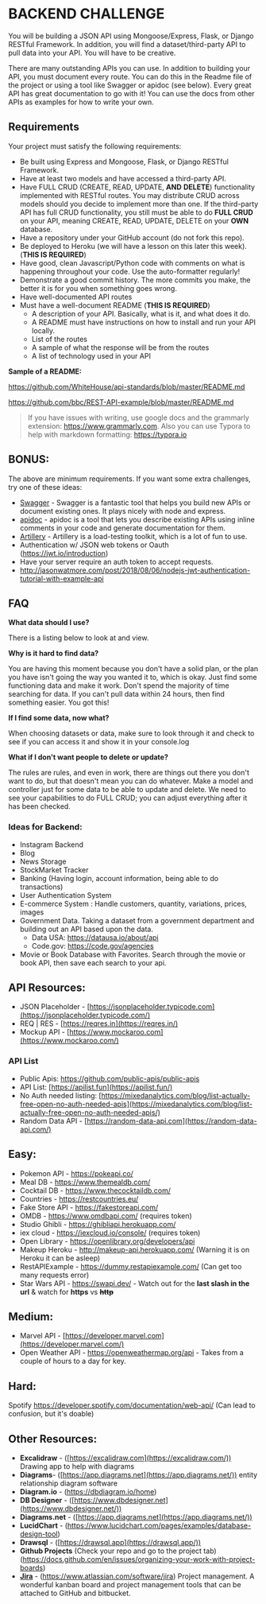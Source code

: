 # 

# BACKEND CHALLENGE

You will be building a JSON API using Mongoose/Express, Flask, or Django RESTful Framework. In addition, you will find a dataset/third-party API to pull data into your API. You will have to be creative.

There are many outstanding APIs you can use. In addition to building your API, you must document every route. You can do this in the Readme file of the project or using a tool like Swagger or apidoc (see below). Every great API has great documentation to go with it! You can use the docs from other APIs as examples for how to write your own.

## Requirements

Your project must satisfy the following requirements:

- Be built using Express and Mongoose, Flask, or Django RESTful Framework.
- Have at least two models and have accessed a third-party API.
- Have FULL CRUD (CREATE, READ, UPDATE, **AND** **DELETE**) functionality implemented with RESTful routes. You may distribute CRUD across models should you decide to implement more than one. If the third-party API has full CRUD functionality, you still must be able to do **FULL CRUD** on your API, meaning CREATE, READ, UPDATE, DELETE on your **OWN** database.
- Have a repository under your GitHub account (do not fork this repo).
- Be deployed to Heroku (we will have a lesson on this later this week). (**THIS IS REQUIRED**)
- Have good, clean Javascript/Python code with comments on what is happening throughout your code. Use the auto-formatter regularly!
- Demonstrate a good commit history. The more commits you make, the better it is for you when something goes wrong.
- Have well-documented API routes
- Must have a well-document README (**THIS IS REQUIRED**)
  - A description of your API. Basically, what is it, and what does it do.
  - A README must have instructions on how to install and run your API locally.
  - List of the routes
  - A sample of what the response will be from the routes
  - A list of technology used in your API

**Sample of a README:**

https://github.com/WhiteHouse/api-standards/blob/master/README.md

https://github.com/bbc/REST-API-example/blob/master/README.md

> If you have issues with writing, use google docs and the grammarly extension:
> https://www.grammarly.com. 
> Also you can use Typora to help with markdown formatting: https://typora.io



## BONUS:

The above are minimum requirements. If you want some extra challenges, try one of these ideas:

- [Swagger](https://swagger.io/tools/swagger-inspector/) - Swagger is a fantastic tool that helps you build new APIs or document existing ones. It plays nicely with node and express.
- [apidoc](https://github.com/apidoc/apidoc) - apidoc is a tool that lets you describe existing APIs using inline comments in your code and generate documentation for them.
- [Artillery](https://artillery.io/) - Artillery is a load-testing toolkit, which is a lot of fun to use.
- Authentication w/ JSON web tokens or Oauth (https://jwt.io/introduction)
- Have your server require an auth token to accept requests.
- http://jasonwatmore.com/post/2018/08/06/nodejs-jwt-authentication-tutorial-with-example-api



## FAQ

**What data should I use?**

 There is a listing below to look at and view.

**Why is it hard to find data?** 

You are having this moment because you don't have a solid plan, or the plan you have isn't going the way you wanted it to, which is okay.  Just find some functioning data and make it work. Don't spend the majority of time searching for data. If you can't pull data within 24 hours, then find something easier. You got this!

**If I find some data, now what?**

When choosing datasets or data, make sure to look through it and check to see if you can access it and show it in your console.log 

**What if I don't want people to delete or update?**

The rules are rules, and even in work, there are things out there you don't want to do, but that doesn't mean you can do whatever. Make a model and controller just for some data to be able to update and delete. We need to see your capabilities to do FULL CRUD; you can adjust everything after it has been checked.

### Ideas for Backend:

- Instagram Backend
- Blog
- News Storage
- StockMarket Tracker
- Banking (Having login, account information, being able to do transactions)
- User Authentication System
- E-commerce System : Handle customers, quantity, variations, prices, images
- Government Data. Taking a dataset from a government department and building out an API based upon the data.
  -  Data USA: https://datausa.io/about/api 
  - Code.gov: https://code.gov/agencies
- Movie or Book Database with Favorites. Search through the movie or book API, then save each search to your api.



## API Resources:

- JSON Placeholder - [https://jsonplaceholder.typicode.com](https://jsonplaceholder.typicode.com/)
- REQ | RES - [https://reqres.in](https://reqres.in/) 
- Mockup API - [https://www.mockaroo.com](https://www.mockaroo.com/)

### API List

- Public Apis: https://github.com/public-apis/public-apis 
- API List: [https://apilist.fun](https://apilist.fun/) 
- No Auth needed listing: [https://mixedanalytics.com/blog/list-actually-free-open-no-auth-needed-apis](https://mixedanalytics.com/blog/list-actually-free-open-no-auth-needed-apis/) 
- Random Data API - [https://random-data-api.com](https://random-data-api.com/)

## Easy:

- Pokemon API - https://pokeapi.co/
- Meal DB  - https://www.themealdb.com/
- Cocktail DB - https://www.thecocktaildb.com/
- Countries - https://restcountries.eu/
- Fake Store API - https://fakestoreapi.com/
- OMDB - https://www.omdbapi.com/   (requires token)
- Studio Ghibli - https://ghibliapi.herokuapp.com/
- iex cloud - https://iexcloud.io/console/   (requires token)
- Open Library - https://openlibrary.org/developers/api
- Makeup Heroku - http://makeup-api.herokuapp.com/ (Warning it is on Heroku it can be asleep)
- RestAPIExample - https://dummy.restapiexample.com/ (Can get too many requests error)
- Star Wars API - https://swapi.dev/ -  Watch out for the **last slash in the url** & watch for **https** vs ~~**http**~~

## Medium:

- Marvel API - [https://developer.marvel.com](https://developer.marvel.com/) 
- Open Weather API - https://openweathermap.org/api - Takes from a couple of hours to a day for key.

## Hard:

Spotify https://developer.spotify.com/documentation/web-api/ (Can lead to confusion, but it's doable)

## Other Resources:

- **Excalidraw** - ([https://excalidraw.com](https://excalidraw.com/)) Drawing app to help with diagrams
- **Diagrams**- ([https://app.diagrams.net](https://app.diagrams.net/)) entity relationship diagram software
- **Diagram.io** - (https://dbdiagram.io/home) 
- **DB Designer** - ([https://www.dbdesigner.net](https://www.dbdesigner.net/)) 
- **Diagrams.net** - ([https://app.diagrams.net](https://app.diagrams.net/)) 
- **LucidChart** - (https://www.lucidchart.com/pages/examples/database-design-tool) 
- **Drawsql** - ([https://drawsql.app](https://drawsql.app/))
- **Github Projects** (Check your repo and go to the project tab) (https://docs.github.com/en/issues/organizing-your-work-with-project-boards)
- [**Jira**](https://www.atlassian.com/software/jira) - (https://www.atlassian.com/software/jira) Project management. A wonderful kanban board and project management tools that can be attached to GitHub and bitbucket.





